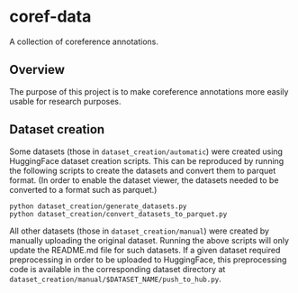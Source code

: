 # coref-data
A collection of coreference annotations.

## Overview

The purpose of this project is to make coreference annotations more easily usable for research purposes.

## Dataset creation

Some datasets (those in `dataset_creation/automatic`) were created using HuggingFace dataset creation scripts. This can be reproduced by running the following scripts to create the datasets and convert them to parquet format. (In order to enable the dataset viewer, the datasets needed to be converted to a format such as parquet.)

```
python dataset_creation/generate_datasets.py
python dataset_creation/convert_datasets_to_parquet.py
```

All other datasets (those in `dataset_creation/manual`) were created by manually uploading the original dataset. Running the above scripts will only update the README.md file for such datasets. If a given dataset required preprocessing in order to be uploaded to HuggingFace, this preprocessing code is available in the corresponding dataset directory at `dataset_creation/manual/$DATASET_NAME/push_to_hub.py`.

<!-- `hf.co:coref-data/all_raw_datasets` (private repository) contains a backup of the original dataset -->